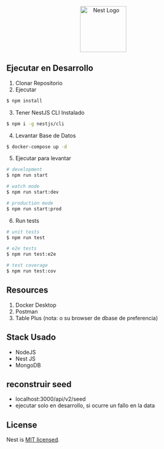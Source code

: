 <p align="center">
  <a href="http://nestjs.com/" target="blank"><img src="https://nestjs.com/img/logo-small.svg" width="120" alt="Nest Logo" /></a>
</p>

## Ejecutar en Desarrollo

1. Clonar Repositorio
2. Ejecutar
```bash
$ npm install
```
3. Tener NestJS CLI Instalado
```bash
$ npm i -g nestjs/cli
```
4. Levantar Base de Datos
```bash
$ docker-compose up -d
```
5. Ejecutar para levantar
```bash
# development
$ npm run start

# watch mode
$ npm run start:dev

# production mode
$ npm run start:prod
```

6.  Run tests

```bash
# unit tests
$ npm run test

# e2e tests
$ npm run test:e2e

# test coverage
$ npm run test:cov
```

## Resources
1. Docker Desktop
2. Postman
3. Table Plus (nota: o su browser de dbase de preferencia)

## Stack Usado
* NodeJS
* Nest JS
* MongoDB

## reconstruir seed
* localhost:3000/api/v2/seed
* ejecutar solo en desarrollo, si ocurre un fallo en la data

## License

Nest is [MIT licensed](https://github.com/nestjs/nest/blob/master/LICENSE).
